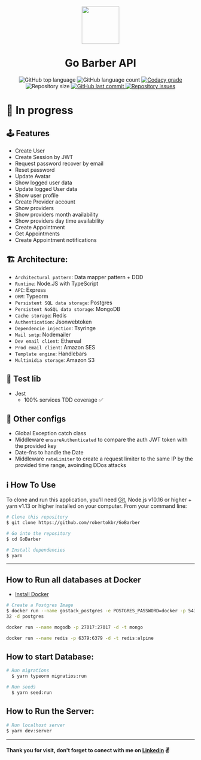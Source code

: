 <h1 align="center">
    <img src="https://camo.githubusercontent.com/ab9f94b1f47bf05fbf0f99d65a802f638cb38f21/68747470733a2f2f692e696d6775722e636f6d2f613334616f30782e706e67" width="100px" /><br>
    <br>
  Go Barber API
</h1>
<p align="center">
  <img alt="GitHub top language" src="https://img.shields.io/github/languages/top/robertokbr/GoBarber.svg">

  <img alt="GitHub language count" src="https://img.shields.io/github/languages/count/robertokbr/GoBarber.svg">

  <a href="https://www.codacy.com/app/robertokbr/GoBarber?utm_source=github.com&amp;utm_medium=referral&amp;utm_content=robertokbr/GoBarber&amp;utm_campaign=Badge_Grade">
    <img alt="Codacy grade" src="https://img.shields.io/codacy/grade/1b577a07dda843aba09f4bc55d1af8fc.svg">
  </a>

  <img alt="Repository size" src="https://img.shields.io/github/repo-size/robertokbr/GoBarber.svg">
  <a href="https://github.com/robertokbr/GoBarber/commits/master">
    <img alt="GitHub last commit" src="https://img.shields.io/github/last-commit/robertokbr/GoBarber.svg">
  </a>

  <a href="https://github.com/robertokbr/GoBarber/issues">
    <img alt="Repository issues" src="https://img.shields.io/github/issues/robertokbr/GoBarber.svg">
  </a>

# 🚧 In progress

## 🕹 Features

* Create User
* Create Session by JWT
* Request password recover by email
* Reset password
* Update Avatar
* Show logged user data
* Update logged User data
* Show user profile
* Create Provider account
* Show providers
* Show providers month availability
* Show providers day time availability
* Create Appointment
* Get Appointments
* Create Appointment notifications


## 🏗 Architecture:
* `Architectural pattern`: Data mapper pattern + DDD
* `Runtime`: Node.JS with TypeScript
* `API`: Express
* `ORM`: Typeorm
* `Persistent SQL data storage`:  Postgres
* `Persistent NoSQL data storage`:  MongoDB
* `Cache storage`:  Redis
* `Authentication`: Jsonwebtoken
* `Dependencie injection`: Tsyringe
* `Mail smtp`: Nodemailer
* `Dev email client`: Ethereal
* `Prod email client`: Amazon SES
* `Template engine`: Handlebars
* `Multimidia storage`: Amazon S3

## 🧪 Test lib
* Jest
  * 100% services TDD coverage ✅

## 🔧 Other configs

* Global Exception catch class
* Middleware ```ensureAuthenticated``` to compare the auth JWT token with the provided key
* Date-fns to handle the Date
* Middleware ```rateLimiter``` to create a request limiter to the same IP by the provided time range, avoinding DDos attacks

## :information_source: How To Use

To clone and run this application, you'll need [Git](https://git-scm.com), Node.js v10.16 or higher + yarn v1.13 or higher installed on your computer. From your command line:

```bash
# Clone this repository
$ git clone https://github.com/robertokbr/GoBarber

# Go into the repository
$ cd GoBarber

# Install dependencies
$ yarn
```
---

## How to Run all databases at Docker

* [Install Docker](https://www.notion.so/Instalando-Docker-6290d9994b0b4555a153576a1d97bee2)

```bash
# Create a Postgres Image
$ docker run --name gostack_postgres -e POSTGRES_PASSWORD=docker -p 5432:54
32 -d postgres

docker run --name mogodb -p 27017:27017 -d -t mongo

docker run --name redis -p 6379:6379 -d -t redis:alpine
```

## How to start Database:
```bash
# Run migrations
  $ yarn typeorm migratios:run

# Run seeds
  $ yarn seed:run
```

## How to Run the Server:
```bash
# Run localhost server
$ yarn dev:server
```
---

#### Thank you for visit, don't forget to conect with me on [Linkedin](https://www.linkedin.com/in/robertojrcdc/) ✌
